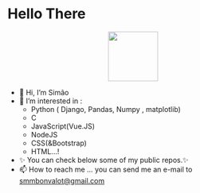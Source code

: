<h1> Hello There </h1>

<div id="header" align="center">
  <img src="https://media.giphy.com/media/M9gbBd9nbDrOTu1Mqx/giphy.gif" width="100"/>
</div>

- 👋 Hi, I’m Simão
- 👀 I’m interested in :
  - Python ( Django, Pandas, Numpy , matplotlib) 
  -  C  
  -  JavaScript(Vue.JS)
  -  NodeJS 
  -  CSS(&Bootstrap) 
  -  HTML...!
- ✨ You can check below some of my public repos.✨
- 📫 How to reach me ... you can send me an e-mail to smmbonvalot@gmail.com

<!---
izzypt/izzypt is a ✨ special ✨ repository because its `README.md` (this file) appears on your GitHub profile.
You can click the Preview link to take a look at your changes.
--->

